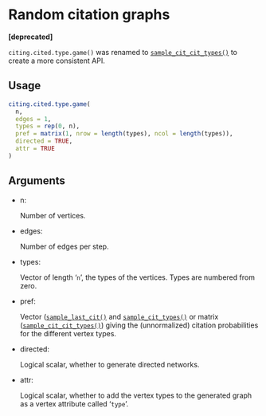 # Random citation graphs

**\[deprecated\]**

`citing.cited.type.game()` was renamed to
[`sample_cit_cit_types()`](https://r.igraph.org/reference/sample_last_cit.md)
to create a more consistent API.

## Usage

``` r
citing.cited.type.game(
  n,
  edges = 1,
  types = rep(0, n),
  pref = matrix(1, nrow = length(types), ncol = length(types)),
  directed = TRUE,
  attr = TRUE
)
```

## Arguments

- n:

  Number of vertices.

- edges:

  Number of edges per step.

- types:

  Vector of length ‘`n`’, the types of the vertices. Types are numbered
  from zero.

- pref:

  Vector
  ([`sample_last_cit()`](https://r.igraph.org/reference/sample_last_cit.md)
  and
  [`sample_cit_types()`](https://r.igraph.org/reference/sample_last_cit.md)
  or matrix
  ([`sample_cit_cit_types()`](https://r.igraph.org/reference/sample_last_cit.md))
  giving the (unnormalized) citation probabilities for the different
  vertex types.

- directed:

  Logical scalar, whether to generate directed networks.

- attr:

  Logical scalar, whether to add the vertex types to the generated graph
  as a vertex attribute called ‘`type`’.
